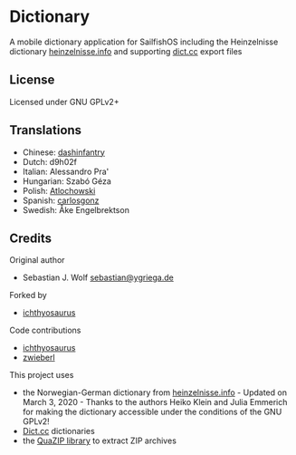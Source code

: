 # Dictionary
A mobile dictionary application for SailfishOS including the Heinzelnisse dictionary [heinzelnisse.info](http://www.heinzelnisse.info) and supporting [dict.cc](http://www.dict.cc) export files

## License
Licensed under GNU GPLv2+

## Translations
- Chinese: [dashinfantry](https://github.com/dashinfantry)
- Dutch: d9h02f
- Italian: Alessandro Pra'
- Hungarian: Szabó Géza
- Polish: [Atlochowski](https://github.com/atlochowski)
- Spanish: [carlosgonz](https://github.com/GNUUser)
- Swedish: Åke Engelbrektson

## Credits
Original author
- Sebastian J. Wolf [sebastian@ygriega.de](mailto:sebastian@ygriega.de)

Forked by
- [ichthyosaurus](https://github.com/ichthyosaurus)

Code contributions
- [ichthyosaurus](https://github.com/ichthyosaurus)
- [zwieberl](https://github.com/zwieberl)

This project uses
- the Norwegian-German dictionary from [heinzelnisse.info](http://www.heinzelnisse.info) - Updated on March 3, 2020 - Thanks to the authors Heiko Klein and Julia Emmerich for making the dictionary accessible under the conditions of the GNU GPLv2!
- [Dict.cc](http://dict.cc) dictionaries
- the [QuaZIP library](http://quazip.sourceforge.net) to extract ZIP archives
